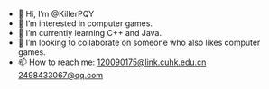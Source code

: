 - 👋 Hi, I’m @KillerPQY
- 👀 I’m interested in computer games.
- 🌱 I’m currently learning C++ and Java.
- 💞️ I’m looking to collaborate on someone who also likes computer games.
- 📫 How to reach me: 120090175@link.cuhk.edu.cn
                      2498433067@qq.com

<!---
KillerPQY/KillerPQY is a ✨ special ✨ repository because its `README.md` (this file) appears on your GitHub profile.
You can click the Preview link to take a look at your changes.
--->
